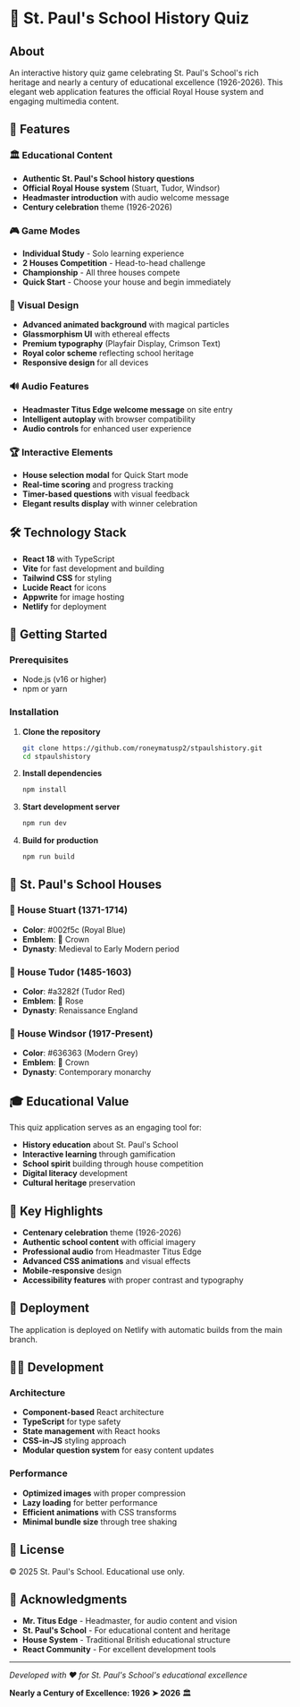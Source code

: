 # 🏰 St. Paul's School History Quiz

## About

An interactive history quiz game celebrating St. Paul's School's rich heritage and nearly a century of educational excellence (1926-2026). This elegant web application features the official Royal House system and engaging multimedia content.

## 🎯 Features

### 🏛️ Educational Content
- **Authentic St. Paul's School history questions**
- **Official Royal House system** (Stuart, Tudor, Windsor)
- **Headmaster introduction** with audio welcome message
- **Century celebration** theme (1926-2026)

### 🎮 Game Modes
- **Individual Study** - Solo learning experience
- **2 Houses Competition** - Head-to-head challenge
- **Championship** - All three houses compete
- **Quick Start** - Choose your house and begin immediately

### 🎨 Visual Design
- **Advanced animated background** with magical particles
- **Glassmorphism UI** with ethereal effects
- **Premium typography** (Playfair Display, Crimson Text)
- **Royal color scheme** reflecting school heritage
- **Responsive design** for all devices

### 🔊 Audio Features
- **Headmaster Titus Edge welcome message** on site entry
- **Intelligent autoplay** with browser compatibility
- **Audio controls** for enhanced user experience

### 🏆 Interactive Elements
- **House selection modal** for Quick Start mode
- **Real-time scoring** and progress tracking
- **Timer-based questions** with visual feedback
- **Elegant results display** with winner celebration

## 🛠️ Technology Stack

- **React 18** with TypeScript
- **Vite** for fast development and building
- **Tailwind CSS** for styling
- **Lucide React** for icons
- **Appwrite** for image hosting
- **Netlify** for deployment

## 🚀 Getting Started

### Prerequisites
- Node.js (v16 or higher)
- npm or yarn

### Installation

1. **Clone the repository**
   ```bash
   git clone https://github.com/roneymatusp2/stpaulshistory.git
   cd stpaulshistory
   ```

2. **Install dependencies**
   ```bash
   npm install
   ```

3. **Start development server**
   ```bash
   npm run dev
   ```

4. **Build for production**
   ```bash
   npm run build
   ```

## 🏫 St. Paul's School Houses

### 🏰 House Stuart (1371-1714)
- **Color**: #002f5c (Royal Blue)
- **Emblem**: 👑 Crown
- **Dynasty**: Medieval to Early Modern period

### 🌹 House Tudor (1485-1603)
- **Color**: #a3282f (Tudor Red)
- **Emblem**: 🌹 Rose
- **Dynasty**: Renaissance England

### 👑 House Windsor (1917-Present)
- **Color**: #636363 (Modern Grey)
- **Emblem**: 👑 Crown
- **Dynasty**: Contemporary monarchy

## 🎓 Educational Value

This quiz application serves as an engaging tool for:
- **History education** about St. Paul's School
- **Interactive learning** through gamification
- **School spirit** building through house competition
- **Digital literacy** development
- **Cultural heritage** preservation

## 🌟 Key Highlights

- **Centenary celebration** theme (1926-2026)
- **Authentic school content** with official imagery
- **Professional audio** from Headmaster Titus Edge
- **Advanced CSS animations** and visual effects
- **Mobile-responsive** design
- **Accessibility features** with proper contrast and typography

## 📱 Deployment

The application is deployed on Netlify with automatic builds from the main branch.

## 👨‍💻 Development

### Architecture
- **Component-based** React architecture
- **TypeScript** for type safety
- **State management** with React hooks
- **CSS-in-JS** styling approach
- **Modular question system** for easy content updates

### Performance
- **Optimized images** with proper compression
- **Lazy loading** for better performance
- **Efficient animations** with CSS transforms
- **Minimal bundle size** through tree shaking

## 📄 License

© 2025 St. Paul's School. Educational use only.

## 🙏 Acknowledgments

- **Mr. Titus Edge** - Headmaster, for audio content and vision
- **St. Paul's School** - For educational content and heritage
- **House System** - Traditional British educational structure
- **React Community** - For excellent development tools

---

*Developed with ❤️ for St. Paul's School's educational excellence*

**Nearly a Century of Excellence: 1926 ➤ 2026** 🏛️